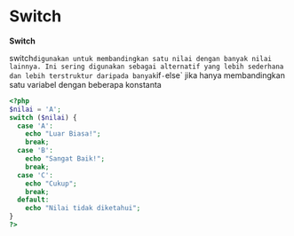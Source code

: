 # Switch

**Switch**

switch`digunakan untuk membandingkan satu nilai dengan banyak nilai lainnya. Ini sering digunakan sebagai alternatif yang lebih sederhana dan lebih terstruktur daripada banyak`if`-`else\` jika hanya membandingkan satu variabel dengan beberapa konstanta

```php
<?php
$nilai = 'A';
switch ($nilai) {
  case 'A':
    echo "Luar Biasa!";
    break;
  case 'B':
    echo "Sangat Baik!";
    break;
  case 'C':
    echo "Cukup";
    break;
  default:
    echo "Nilai tidak diketahui";
}
?>
```
